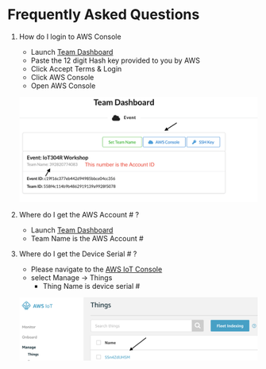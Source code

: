 # Frequently Asked Questions 

1. How do I login to AWS Console 
    -   Launch [Team Dashboard](https://dashboard.eventengine.run/dashboard)
    - Paste the 12 digit Hash key provided to you by AWS 
    - Click Accept Terms & Login
    - Click AWS Console 
    - Open AWS Console

    ![alt text](../images/account.png) 

2. Where do I get the AWS Account # ? 
    - Launch [Team Dashboard](https://dashboard.eventengine.run/dashboard)
    - Team Name is the AWS Account #

3. Where do I get the Device Serial # ? 
    - Please navigate to the [AWS IoT Console](https://console.aws.amazon.com/iot/) 
    - select Manage -> Things 
        - Thing Name is device serial #

    ![alt text](../images/thing.png)

